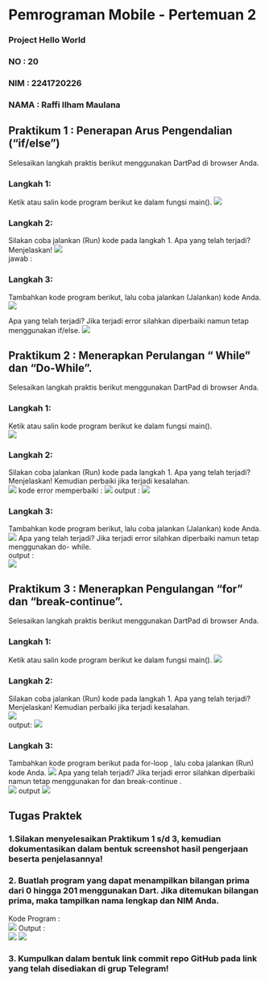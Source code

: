# **Pemrograman Mobile - Pertemuan 2**
### Project Hello World
### NO : 20
### NIM : 2241720226
### NAMA : Raffi Ilham Maulana

## **Praktikum 1 : Penerapan Arus Pengendalian (“if/else”)**
Selesaikan langkah praktis berikut menggunakan DartPad di browser Anda.

### Langkah 1:
Ketik atau salin kode program berikut ke dalam fungsi main().
![](assets/img1.png)
### Langkah 2:
Silakan coba jalankan (Run) kode pada langkah 1. Apa yang telah terjadi? Menjelaskan!
![](assets/img2.png) <br>
jawab : <br>


### Langkah 3:
Tambahkan kode program berikut, lalu coba jalankan (Jalankan) kode Anda.<br>
![](assets/img3.png)

Apa yang telah terjadi? Jika terjadi error silahkan diperbaiki namun tetap menggunakan if/else.
![](assets/img4.png)

## **Praktikum 2 : Menerapkan Perulangan “ While” dan “Do-While”.**
Selesaikan langkah praktis berikut menggunakan DartPad di browser Anda.

### Langkah 1:
Ketik atau salin kode program berikut ke dalam fungsi main().<br>
![](assets/img5.png)

### Langkah 2:
Silakan coba jalankan (Run) kode pada langkah 1. Apa yang telah terjadi? Menjelaskan! Kemudian perbaiki jika terjadi kesalahan.<br>
![](assets/img6.png) kode error
memperbaiki :
![](assets/img7.png)
output :
![](assets/img8.png)

### Langkah 3:
Tambahkan kode program berikut, lalu coba jalankan (Jalankan) kode Anda.
![](assets/img9.png)
Apa yang telah terjadi? Jika terjadi error silahkan diperbaiki namun tetap menggunakan do- while. <br>
output : <br>
![](assets/img10.png)

## **Praktikum 3 : Menerapkan Pengulangan “for” dan “break-continue”.**
Selesaikan langkah praktis berikut menggunakan DartPad di browser Anda.

### Langkah 1:
Ketik atau salin kode program berikut ke dalam fungsi main().
![](assets/img11.png)
### Langkah 2:
Silakan coba jalankan (Run) kode pada langkah 1. Apa yang telah terjadi? Menjelaskan! Kemudian perbaiki jika terjadi kesalahan.<br>
![](assets/img12.png) <br>
output:
![](assets/img13.png)
### Langkah 3:
Tambahkan kode program berikut pada for-loop , lalu coba jalankan (Run) kode Anda.
![](assets/img14.png)
Apa yang telah terjadi? Jika terjadi error silahkan diperbaiki namun tetap menggunakan for dan break-continue . <br>
![](assets/img15.png)
output
![](assets/img16.png)

## **Tugas Praktek**
### 1.Silakan menyelesaikan Praktikum 1 s/d 3, kemudian dokumentasikan dalam bentuk screenshot hasil pengerjaan beserta penjelasannya!

### 2. Buatlah program yang dapat menampilkan bilangan prima dari 0 hingga 201 menggunakan Dart. Jika ditemukan bilangan prima, maka tampilkan nama lengkap dan NIM Anda.
Kode Program : <br>
![](assets/img17.png)
Output : <br>
![](assets/img18.png)
![](assets/img19.png)

### 3. Kumpulkan dalam bentuk link commit repo GitHub pada link yang telah disediakan di grup Telegram!
